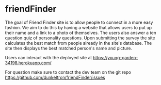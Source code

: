 # friendFinder
The goal of Friend Finder site is to allow people to connect in a more easy fashion.
We aim to do this by having a website that allows users to put up their name and a link to a photo of themselves. The users also answer a ten question quiz of personality questions. Upon submitting the survey the site calculates the best match from people already in the site's database.
The site then displays the best matched person's name and picture.

Users can interact with the deployed site at https://young-garden-34198.herokuapp.com/

For question make sure to contact the dev team on the git repo
https://github.com/dunkeltron/friendFinder/issues 